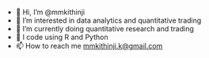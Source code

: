 - 👋 Hi, I’m @mmkithinji
- 👀 I’m interested in data analytics and quantitative trading
- 🌱 I’m currently doing quantitative research and trading
- 💞️ I code using R and Python
- 📫 How to reach me mmkithinji.k@gmail.com

<!---
mmkithinji/mmkithinji is a ✨ special ✨ repository because its `README.md` (this file) appears on your GitHub profile.
You can click the Preview link to take a look at your changes.
--->
